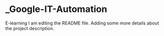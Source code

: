 # _Google-IT-Automation
E-learning
I am editing the README file. Adding some more details about the project description.
